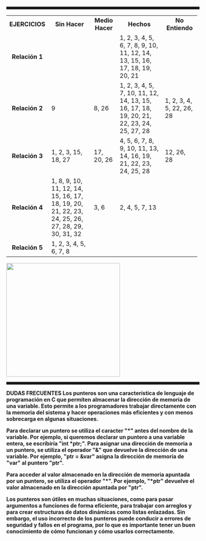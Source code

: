 <hr width="100%" color="#0000FF" style="border-style:dotted">
<table>
  <tr>
    <td align="center"><b>EJERCICIOS</b></td>
    <td align="center"><b>Sin Hacer</b></td>
    <td align="center"><b>Medio Hacer</b></td>
    <td align="center"><b>Hechos</b></td>
    <td align="center"><b>No Entiendo</b></td>
  </tr>
  <tr>
    <td align="center"><b>Relación 1</b></td>
    <td></td>
    <td></td>
    <td>1, 2, 3, 4, 5, 6, 7, 8, 9, 10, 11, 12, 14, 13, 15, 16, 17, 18, 19, 20, 21</td>
    <td></td>
  </tr>
  <tr>
    <td align="center"><b>Relación 2</b></td>
    <td>9</td>
    <td>8, 26</td>
    <td>1, 2, 3, 4, 5, 7, 10, 11, 12, 14, 13,  15, 16, 17, 18, 19, 20, 21, 22, 23, 24, 25, 27, 28</td>
    <td>1, 2, 3, 4, 5, 22, 26, 28</td>
  </tr>
  <tr>
    <td align="center"><b>Relación 3</b></td>
    <td>1, 2, 3, 15, 18, 27</td>
    <td>17, 20, 26</td>
    <td>4, 5, 6, 7, 8, 9, 10, 11, 13, 14,  16, 19, 21, 22, 23, 24, 25, 28</td>
    <td>12, 26, 28</td>
  </tr>
  <tr>
    <td align="center"><b>Relación 4</b></td>
    <td>1, 8, 9, 10, 11, 12, 14, 15, 16, 17, 18, 19, 20, 21, 22, 23, 24, 25, 26, 27, 28, 29, 30, 31, 32</td>
    <td>3, 6</td>
    <td>2, 4, 5, 7, 13</td>
    <td></td>
  </tr>
  <tr>
    <td align="center"><b>Relación 5</b></td>
    <td>1, 2, 3, 4, 5, 6, 7, 8</td>
    <td></td>
    <td></td>
    <td></td>
</table>
<img src="https://media.giphy.com/media/NTur7XlVDUdqM/giphy.gif" width="300" />

<hr width="100%" color="#0000FF" style="border-style:dotted">

<b>DUDAS FRECUENTES<b>
Los punteros son una característica de lenguaje de programación en C que permiten almacenar la dirección de memoria de una variable. Esto permite a los programadores trabajar directamente con la memoria del sistema y hacer operaciones más eficientes y con menos sobrecarga en algunas situaciones.

Para declarar un puntero se utiliza el caracter "*" antes del nombre de la variable. Por ejemplo, si queremos declarar un puntero a una variable entera, se escribiría "int *ptr;". Para asignar una dirección de memoria a un puntero, se utiliza el operador "&" que devuelve la dirección de una variable. Por ejemplo, "ptr = &var" asigna la dirección de memoria de "var" al puntero "ptr".

Para acceder al valor almacenado en la dirección de memoria apuntada por un puntero, se utiliza el operador "*". Por ejemplo, "*ptr" devuelve el valor almacenado en la dirección apuntada por "ptr".

Los punteros son útiles en muchas situaciones, como para pasar argumentos a funciones de forma eficiente, para trabajar con arreglos y para crear estructuras de datos dinámicas como listas enlazadas. Sin embargo, el uso incorrecto de los punteros puede conducir a errores de seguridad y fallos en el programa, por lo que es importante tener un buen conocimiento de cómo funcionan y cómo usarlos correctamente.

